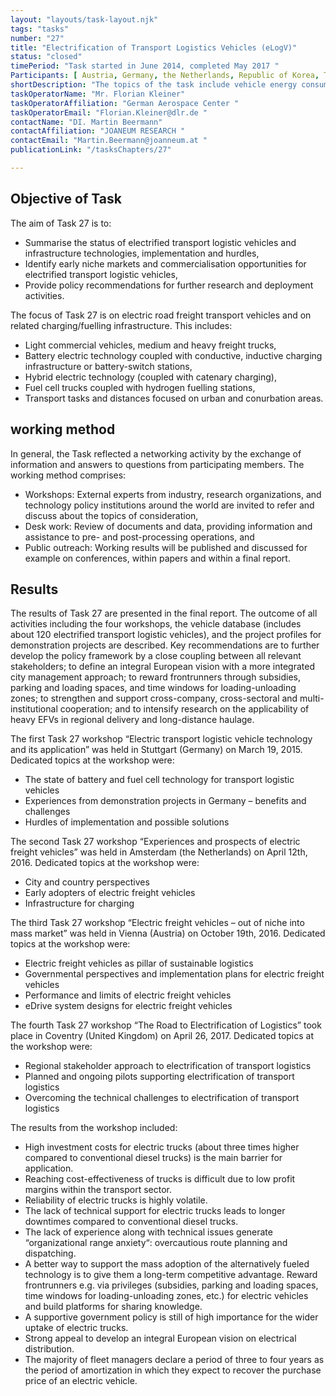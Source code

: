 ```yaml
---
layout: "layouts/task-layout.njk"
tags: "tasks"
number: "27"
title: "Electrification of Transport Logistics Vehicles (eLogV)"
status: "closed"
timePeriod: "Task started in June 2014, completed May 2017 "
Participants: [ Austria, Germany, the Netherlands, Republic of Korea, Turkey, United Kingdom ]
shortDescription: "The topics of the task include vehicle energy consumption, component costs, vehicle costs, total cost of ownership (TCO), and market penetration. "
taskOperatorName: "Mr. Florian Kleiner"
taskOperatorAffiliation: "German Aerospace Center "
taskOperatorEmail: "Florian.Kleiner@dlr.de "
contactName: "DI. Martin Beermann"
contactAffiliation: "JOANEUM RESEARCH "
contactEmail: "Martin.Beermann@joanneum.at "
publicationLink: "/tasksChapters/27"

---
```


## Objective of Task

The aim of Task 27 is to: 

- Summarise the status of electrified transport logistic vehicles and infrastructure technologies, implementation and hurdles, 
- Identify early niche markets and commercialisation opportunities for electrified transport logistic vehicles, 
- Provide policy recommendations for further research and deployment activities. 

The focus of Task 27 is on electric road freight transport vehicles and on related charging/fuelling infrastructure. This includes: 

- Light commercial vehicles, medium and heavy freight trucks, 
- Battery electric technology coupled with conductive, inductive charging infrastructure or battery-switch stations, 
- Hybrid electric technology (coupled with catenary charging), 
- Fuel cell trucks coupled with hydrogen fuelling stations, 
- Transport tasks and distances focused on urban and conurbation areas. 

## working method
In general, the Task reflected a networking activity by the exchange of information and answers to questions from participating members. The working method comprises: 

- Workshops: External experts from industry, research organizations, and technology policy institutions around the world are invited to refer and discuss about the topics of consideration, 
- Desk work: Review of documents and data, providing information and assistance to pre- and post-processing operations, and 
- Public outreach: Working results will be published and discussed for example on conferences, within papers and within a final report.  

## Results
The results of Task 27 are presented in the final report. The outcome of all activities including the four workshops, the vehicle database (includes about 120 electrified transport logistic vehicles), and the project profiles for demonstration projects are described. Key recommendations are to further develop the policy framework by a close coupling between all relevant stakeholders; to define an integral European vision with a more integrated city management approach; to reward frontrunners through subsidies, parking and loading spaces, and time windows for loading-unloading zones; to strengthen and support cross-company, cross-sectoral and multi-institutional cooperation; and to intensify research on the applicability of heavy EFVs in regional delivery and long-distance haulage.  

The first Task 27 workshop “Electric transport logistic vehicle technology and its application” was held in Stuttgart (Germany) on March 19, 2015. Dedicated topics at the workshop were: 

- The state of battery and fuel cell technology for transport logistic vehicles 
- Experiences from demonstration projects in Germany – benefits and challenges 
- Hurdles of implementation and possible solutions  

The second Task 27 workshop “Experiences and prospects of electric freight vehicles” was held in Amsterdam (the Netherlands) on April 12th, 2016. Dedicated topics at the workshop were: 

- City and country perspectives 
- Early adopters of electric freight vehicles 
- Infrastructure for charging  

The third Task 27 workshop “Electric freight vehicles – out of niche into mass market” was held in Vienna (Austria) on October 19th, 2016. Dedicated topics at the workshop were: 

- Electric freight vehicles as pillar of sustainable logistics 
- Governmental perspectives and implementation plans for electric freight vehicles 
- Performance and limits of electric freight vehicles 
- eDrive system designs for electric freight vehicles  

The fourth Task 27 workshop “The Road to Electrification of Logistics” took place in Coventry (United Kingdom) on April 26, 2017. Dedicated topics at the workshop were: 

- Regional stakeholder approach to electrification of transport logistics 
- Planned and ongoing pilots supporting electrification of transport logistics 
- Overcoming the technical challenges to electrification of transport logistics  

The results from the workshop included: 

- High investment costs for electric trucks (about three times higher compared to conventional diesel trucks) is the main barrier for application. 
- Reaching cost-effectiveness of trucks is difficult due to low profit margins within the transport sector. 
- Reliability of electric trucks is highly volatile. 
- The lack of technical support for electric trucks leads to longer downtimes compared to conventional diesel trucks. 
- The lack of experience along with technical issues generate “organizational range anxiety“: overcautious route planning and dispatching. 
- A better way to support the mass adoption of the alternatively fueled technology is to give them a long-term competitive advantage. Reward frontrunners e.g. via privileges (subsidies, parking and loading spaces, time windows for loading-unloading zones, etc.) for electric vehicles and build platforms for sharing knowledge. 
- A supportive government policy is still of high importance for the wider uptake of electric trucks. 
- Strong appeal to develop an integral European vision on electrical distribution. 
- The majority of fleet managers declare a period of three to four years as the period of amortization in which they expect to recover the purchase price of an electric vehicle.